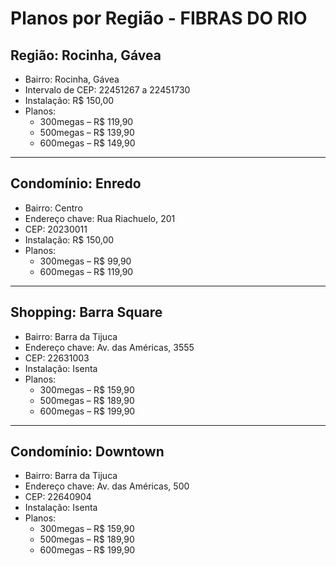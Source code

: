 # Planos por Região - FIBRAS DO RIO

## Região: Rocinha, Gávea
- Bairro: Rocinha, Gávea
- Intervalo de CEP: 22451267 a 22451730
- Instalação: R$ 150,00
- Planos:
  - 300megas – R$ 119,90
  - 500megas – R$ 139,90
  - 600megas – R$ 149,90

---

## Condomínio: Enredo
- Bairro: Centro
- Endereço chave: Rua Riachuelo, 201
- CEP: 20230011
- Instalação: R$ 150,00
- Planos:
  - 300megas – R$ 99,90
  - 600megas – R$ 119,90

---

## Shopping: Barra Square
- Bairro: Barra da Tijuca
- Endereço chave: Av. das Américas, 3555
- CEP: 22631003
- Instalação: Isenta
- Planos:
  - 300megas – R$ 159,90
  - 500megas – R$ 189,90
  - 600megas – R$ 199,90

---

## Condomínio: Downtown
- Bairro: Barra da Tijuca
- Endereço chave: Av. das Américas, 500
- CEP: 22640904
- Instalação: Isenta
- Planos:
  - 300megas – R$ 159,90
  - 500megas – R$ 189,90
  - 600megas – R$ 199,90
